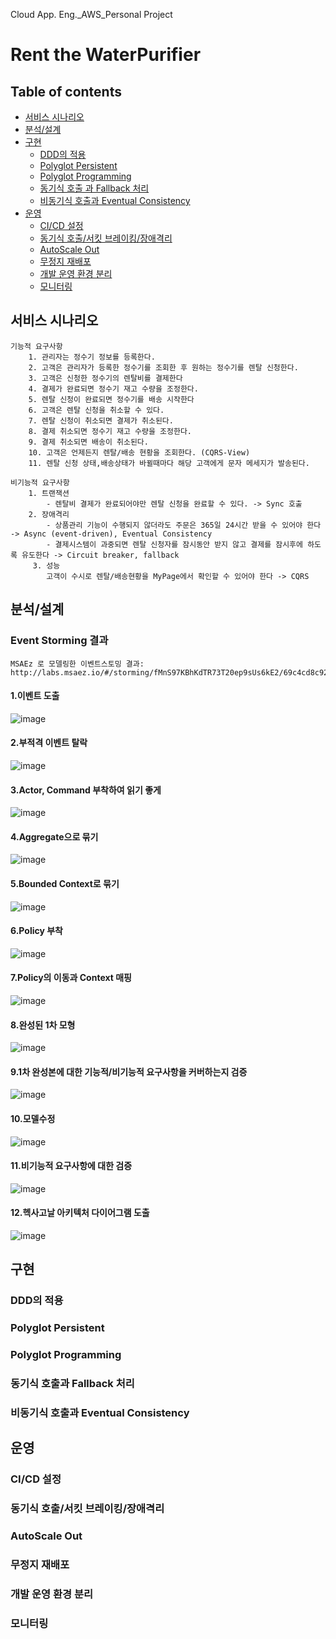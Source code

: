 Cloud App. Eng._AWS_Personal Project
# Rent the WaterPurifier

## Table of contents
  - [서비스 시나리오](#서비스-시나리오)
  - [분석/설계](#분석설계)
  - [구현](#구현)
    - [DDD의 적용](#ddd-의-적용)
    - [Polyglot Persistent](#Polyglot-Persistent)
    - [Polyglot Programming](#Polyglot-Programming)
    - [동기식 호출 과 Fallback 처리](#동기식-호출-과-Fallback-처리)
    - [비동기식 호출과 Eventual Consistency](#비동기식-호출과-Eventual-Consistency)
  - [운영](#운영)
    - [CI/CD 설정](#CI/CD-설정)
    - [동기식 호출/서킷 브레이킹/장애격리](#동기식-호출/서킷-브레이킹/장애격리)
    - [AutoScale Out](#AutoScale-Out)
    - [무정지 재배포](#무정지-재배포)
    - [개발 운영 환경 분리](#개발-운영-환경-분리)
    - [모니터링](#모니터링)

## 서비스 시나리오
    기능적 요구사항
        1. 관리자는 정수기 정보를 등록한다.
        2. 고객은 관리자가 등록한 정수기를 조회한 후 원하는 정수기를 렌탈 신청한다.
        3. 고객은 신청한 정수기의 렌탈비를 결제한다
        4. 결제가 완료되면 정수기 재고 수량을 조정한다. 
        5. 렌탈 신청이 완료되면 정수기를 배송 시작한다
        6. 고객은 렌탈 신청을 취소할 수 있다.
        7. 렌탈 신청이 취소되면 결제가 취소된다.
        8. 결제 취소되면 정수기 재고 수량을 조정한다. 
        9. 결제 취소되면 배송이 취소된다.
        10. 고객은 언제든지 렌탈/배송 현황을 조회한다. (CQRS-View)
        11. 렌탈 신청 상태,배송상태가 바뀔때마다 해당 고객에게 문자 메세지가 발송된다. 

    비기능적 요구사항
        1. 트랜잭션 
            - 렌탈비 결제가 완료되어야만 렌탈 신청을 완료할 수 있다. -> Sync 호출
        2. 장애격리
            - 상품관리 기능이 수행되지 않더라도 주문은 365일 24시간 받을 수 있어야 한다 -> Async (event-driven), Eventual Consistency
            - 결제시스템이 과중되면 렌탈 신청자를 잠시동안 받지 않고 결제를 잠시후에 하도록 유도한다 -> Circuit breaker, fallback
         3. 성능
            고객이 수시로 렌탈/배송현황을 MyPage에서 확인할 수 있어야 한다 -> CQRS

## 분석/설계
### Event Storming 결과
    MSAEz 로 모델링한 이벤트스토밍 결과: http://labs.msaez.io/#/storming/fMnS97KBhKdTR73T20ep9sUs6kE2/69c4cd8c92b1f6f3b5d35ea823ab4921

#### 1.이벤트 도출
 ![image](https://user-images.githubusercontent.com/87048633/129510838-93083903-ff02-40aa-ac7d-2baaa87b8e57.png)

#### 2.부적격 이벤트 탈락
 ![image](https://user-images.githubusercontent.com/87048633/129510865-2c6a3cfe-f293-4f2f-99ac-c18b86d7f7cf.png)
 
#### 3.Actor, Command 부착하여 읽기 좋게
 ![image](https://user-images.githubusercontent.com/87048633/129510881-88f8567f-dc12-4671-87c1-644e2308630f.png)
 
#### 4.Aggregate으로 묶기
 ![image](https://user-images.githubusercontent.com/87048633/129510894-2935b76f-b7f0-4289-99e0-7d8c847e72a1.png)
 
#### 5.Bounded Context로 묶기
 ![image](https://user-images.githubusercontent.com/87048633/129510902-38b255f4-ed81-4de3-a96c-f45dd553bfcc.png)

#### 6.Policy 부착
 ![image](https://user-images.githubusercontent.com/87048633/129510915-15e35f37-1535-46f9-b74f-41f990cd9695.png)

#### 7.Policy의 이동과 Context 매핑
 ![image](https://user-images.githubusercontent.com/87048633/129510929-3ec576d0-5941-4a31-be75-c1bad607a2b7.png)
 
#### 8.완성된 1차 모형
 ![image](https://user-images.githubusercontent.com/87048633/129510939-ba685a74-0be2-4143-aa9e-c704ab1f0fe9.png)
 
#### 9.1차 완성본에 대한 기능적/비기능적 요구사항을 커버하는지 검증
 ![image](https://user-images.githubusercontent.com/87048633/129510952-f71928e9-9c33-4d05-8c68-ab3b8af7752f.png)

#### 10.모델수정
 ![image](https://user-images.githubusercontent.com/87048633/129510961-92b5eb54-dea4-4c75-a2d8-67946700b63a.png)

#### 11.비기능적 요구사항에 대한 검증
 ![image](https://user-images.githubusercontent.com/87048633/129510971-3eb107a0-8fc7-4d8e-92ea-028c79b7d1c8.png)
 
#### 12.헥사고날 아키텍처 다이어그램 도출
 ![image](https://user-images.githubusercontent.com/87048633/129513867-8df97e8b-e44f-4e00-81ce-84d0f5f9d7cb.png)

 
## 구현
### DDD의 적용
### Polyglot Persistent
### Polyglot Programming
### 동기식 호출과 Fallback 처리
### 비동기식 호출과 Eventual Consistency



## 운영
### CI/CD 설정
### 동기식 호출/서킷 브레이킹/장애격리
### AutoScale Out
### 무정지 재배포
### 개발 운영 환경 분리
### 모니터링
